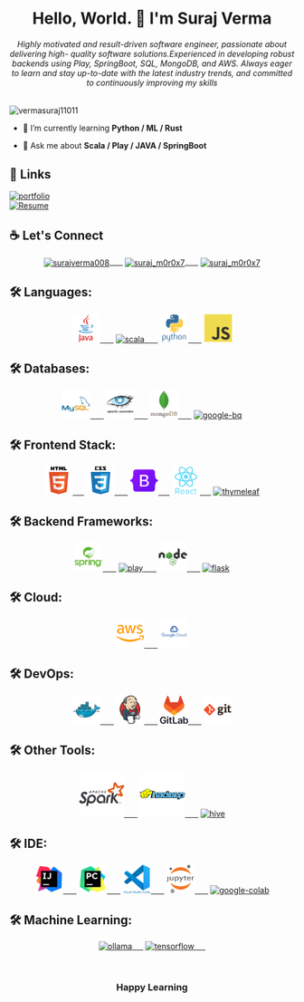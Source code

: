 <h1 align="center">Hello, World. 👋 I'm Suraj Verma</h1>

<h6 align="center">Highly motivated and result-driven software engineer, passionate about delivering high-
quality software solutions.Experienced in developing robust backends using Play,
SpringBoot, SQL, MongoDB, and AWS. Always eager to learn and stay up-to-date with the
latest industry trends, and committed to continuously improving my skills</h6>

<p align="left"> <img src="https://komarev.com/ghpvc/?username=vermasuraj11011&label=Profile%20views&color=0e75b6&style=flat" alt="vermasuraj11011" /> </p>

- 🌱 I’m currently learning  **Python / ML / Rust**

- 💬 Ask me about  **Scala / Play / JAVA / SpringBoot**

## 🔗 Links

[![portfolio](https://img.shields.io/badge/my_portfolio-000?style=for-the-badge&logo=ko-fi&logoColor=white)](https://surajverma008.netlify.app/)
</br>
[![Resume](https://img.shields.io/badge/my_resume-000?style=for-the-badge&logo=googledrive&logoColor=white)](https://drive.google.com/file/d/1Nu_7Hhc7kMlBhBm2KE0FHpIX-xPK4PYc/view?usp=drive_link)

<h2 align="left">☕ Let's Connect</h2>
<p align="center">
    <a href="https://www.linkedin.com/in/surajverma008/" target="blank"><img align="center" src="https://raw.githubusercontent.com/rahuldkjain/github-profile-readme-generator/master/src/images/icons/Social/linked-in-alt.svg" alt="surajverma008" height="50" width="50"/>&nbsp;&nbsp;&nbsp;&nbsp;&nbsp;&nbsp;</a>  
    <a href="https://www.instagram.com/suraj_m0r0x7/" target="blank"><img align="center" src="https://raw.githubusercontent.com/rahuldkjain/github-profile-readme-generator/master/src/images/icons/Social/instagram.svg" alt="suraj_m0r0x7" height="50" width="50" />&nbsp;&nbsp;&nbsp;&nbsp;&nbsp;&nbsp;</a>
    <a href="https://leetcode.com/vermasuraj/" target="blank"><img align="center" src="https://leetcode.com/_next/static/images/logo-ff2b712834cf26bf50a5de58ee27bcef.png" alt="suraj_m0r0x7" height="50" width="50" /></a>
</p>


<h2 align="left">🛠 Languages:</h2>

<p align="center">
    <a href="https://www.java.com/en/" target="_blank"> <img src="https://raw.githubusercontent.com/devicons/devicon/master/icons/java/java-original-wordmark.svg" alt="java" width="50" height="50"/> &nbsp;&nbsp;&nbsp;&nbsp;&nbsp;</a>
    <a href="https://www.scala-lang.org/" target="_blank"> <img src="https://www.scala-lang.org/resources/img/frontpage/scala-spiral.png" alt="scala" width="50" height="50"/> &nbsp;&nbsp;&nbsp;&nbsp;&nbsp;</a>
    <a href="https://www.python.org/" target="_blank"> <img src="https://raw.githubusercontent.com/devicons/devicon/master/icons/python/python-original-wordmark.svg" alt="python" width="50" height="50"/> &nbsp;&nbsp;&nbsp;&nbsp;&nbsp;</a>
    <a href="https://www.javascript.com/" target="_blank"> <img src="https://raw.githubusercontent.com/devicons/devicon/master/icons/javascript/javascript-original.svg" alt="javascript" width="50" height="50"/></a>
</p>

<h2 align="left">🛠 Databases:</h2>
<p align="center">
    <a href="https://www.mysql.com/" target="_blank"> <img src="https://raw.githubusercontent.com/devicons/devicon/master/icons/mysql/mysql-original-wordmark.svg" alt="mysql" width="50" height="50"/> &nbsp;&nbsp;&nbsp;&nbsp;&nbsp;</a>
    <a href="https://cassandra.apache.org/" target="_blank"> <img src="https://raw.githubusercontent.com/devicons/devicon/master/icons/cassandra/cassandra-original-wordmark.svg" alt="cassandra" width="50" height="50"/> &nbsp;&nbsp;&nbsp;&nbsp;&nbsp;</a>
    <a href="https://www.mongodb.com/" target="_blank"> <img src="https://raw.githubusercontent.com/devicons/devicon/master/icons/mongodb/mongodb-original-wordmark.svg" alt="mongoDB" width="50" height="50"/> &nbsp;&nbsp;&nbsp;&nbsp;&nbsp;</a>
    <a href="https://cloud.google.com/bigquery" target="_blank"> <img src="https://logowik.com/content/uploads/images/google-bigquery6102.jpg" alt="google-bq" width="80" height="50"/><a>
</p>

<h2 align="left">🛠 Frontend Stack:</h2>

<p align="center">
    <a href="https://developer.mozilla.org/en-US/docs/Web/HTML" target="_blank"> <img src="https://raw.githubusercontent.com/devicons/devicon/master/icons/html5/html5-original-wordmark.svg" alt="html5" width="50" height="50"/>&nbsp;&nbsp;&nbsp;&nbsp;&nbsp;</a>
    <a href="https://developer.mozilla.org/en-US/docs/Web/CSS" target="_blank"> <img src="https://raw.githubusercontent.com/devicons/devicon/master/icons/css3/css3-original-wordmark.svg" alt="css3" width="50" height="50"/> &nbsp;&nbsp;&nbsp;&nbsp;&nbsp;</a>
    <a href="https://getbootstrap.com/" target="_blank"> <img src="https://raw.githubusercontent.com/devicons/devicon/master/icons/bootstrap/bootstrap-original.svg" alt="bootstrap" width="50" height="50"/>&nbsp;&nbsp;&nbsp;&nbsp;&nbsp;</a>
    <a href="https://react.dev/" target="_blank"> <img src="https://raw.githubusercontent.com/devicons/devicon/master/icons/react/react-original-wordmark.svg" alt="react" width="50" height="50"/>&nbsp;&nbsp;&nbsp;&nbsp;&nbsp;</a>
    <a href="https://www.thymeleaf.org/" target="_blank"> <img src="https://www.thymeleaf.org/images/thymeleaf.png" alt="thymeleaf" width="50" height="50"/></a>
</p>

<h2 align="left">🛠 Backend Frameworks:</h2>
<p align="center">
    <a href="https://spring.io/" target="_blank"> <img src="https://raw.githubusercontent.com/devicons/devicon/master/icons/spring/spring-original-wordmark.svg" alt="spring" width="50" height="50"/> &nbsp;&nbsp;&nbsp;&nbsp;&nbsp;</a>
    <a href="https://www.playframework.com/" target="_blank"> <img src="https://www.playframework.com/assets/images/logos/9382fa0d736c5e7f01d0b7c2726a924d-play_full_color.svg" alt="play" width="50" height="50"/> &nbsp;&nbsp;&nbsp;&nbsp;&nbsp;</a>
    <a href="https://nodejs.org/" target="_blank"> <img src="https://raw.githubusercontent.com/devicons/devicon/master/icons/nodejs/nodejs-original-wordmark.svg" alt="nodejs" width="50" height="50"/> &nbsp;&nbsp;&nbsp;&nbsp;&nbsp;</a>
    <a href="https://flask.palletsprojects.com/"  target="_blank"> <img  src="https://flask.palletsprojects.com/en/3.0.x/_images/flask-horizontal.png" alt="flask" width="200" height="50"/></a>
</p>

<h2 align="left">🛠 Cloud:</h2>
<p align="center">
    <a href="https://aws.amazon.com/" target="_blank"> <img src="https://raw.githubusercontent.com/devicons/devicon/master/icons/amazonwebservices/amazonwebservices-plain-wordmark.svg" alt="aws" width="50" height="50"/> &nbsp;&nbsp;&nbsp;&nbsp;&nbsp;</a>
    <a href="https://cloud.google.com/" target="_blank"> <img src="https://raw.githubusercontent.com/devicons/devicon/master/icons/googlecloud/googlecloud-plain-wordmark.svg" alt="gcp" width="50" height="50"/> </a>
</p>

<h2 align="left">🛠 DevOps:</h2>
<p align="center">
    <a href="https://www.docker.com/" target="_blank"> <img src="https://raw.githubusercontent.com/devicons/devicon/master/icons/docker/docker-original.svg" alt="docker" width="50" height="50"/> &nbsp;&nbsp;&nbsp;&nbsp;&nbsp;</a>
    <a href="https://www.jenkins.io/" target="_blank"> <img src="https://raw.githubusercontent.com/devicons/devicon/master/icons/jenkins/jenkins-original.svg" alt="jenkins" width="50" height="50"/> &nbsp;&nbsp;&nbsp;&nbsp;&nbsp;</a>
    <a href="https://about.gitlab.com/" target="_blank"> <img src="https://raw.githubusercontent.com/devicons/devicon/master/icons/gitlab/gitlab-original-wordmark.svg" alt="gitlab" width="50" height="50"/> &nbsp;&nbsp;&nbsp;&nbsp;&nbsp;</a>
    <a href="https://git-scm.com/" target="_blank"> <img src="https://raw.githubusercontent.com/devicons/devicon/master/icons/git/git-original-wordmark.svg" alt="git" width="50" height="50"/> </a>
</p>

<h2 align="left">🛠 Other Tools:</h2>
<p align="center">
    <a href="https://spark.apache.org/" target="_blank"> <img src="https://raw.githubusercontent.com/devicons/devicon/master/icons/apachespark/apachespark-original-wordmark.svg" alt="spark" width="80" height="80"/> &nbsp;&nbsp;&nbsp;&nbsp;&nbsp;</a>
    <a href="https://hadoop.apache.org/" target="_blank"> <img src="https://raw.githubusercontent.com/devicons/devicon/master/icons/hadoop/hadoop-original-wordmark.svg" alt="hadoop" width="80" height="80"/> &nbsp;&nbsp;&nbsp;&nbsp;&nbsp;</a>
    <a href="https://hive.apache.org/" target="_blank"> <img src="https://hive.apache.org/images/hive.svg" alt="hive" width="80" height="60"/></a>
</p>

<h2 align="left">🛠 IDE:</h2>
<p align="center">
    <a href="https://www.jetbrains.com/idea/?var=1" target="_blank"> <img src="https://raw.githubusercontent.com/devicons/devicon/master/icons/intellij/intellij-original.svg" alt="intellij idera" width="50" height="50"/> &nbsp;&nbsp;&nbsp;&nbsp;&nbsp;</a>
    <a href="https://www.jetbrains.com/pycharm/?var=1" target="_blank"> <img src="https://raw.githubusercontent.com/devicons/devicon/master/icons/pycharm/pycharm-original.svg" alt="pycharm" width="50" height="50"/> &nbsp;&nbsp;&nbsp;&nbsp;&nbsp;</a>
    <a href="https://code.visualstudio.com/" target="_blank"> <img src="https://raw.githubusercontent.com/devicons/devicon/master/icons/vscode/vscode-original-wordmark.svg" alt="vscode" width="50" height="50"/> &nbsp;&nbsp;&nbsp;&nbsp;&nbsp;</a>
    <a href="https://jupyter.org/" target="_blank"> <img src="https://raw.githubusercontent.com/devicons/devicon/master/icons/jupyter/jupyter-original-wordmark.svg" alt="Jupyter Notebook" width="50" height="50"/> &nbsp;&nbsp;&nbsp;&nbsp;&nbsp;</a>
    <a href="https://colab.google/" target="_blank"> <img src="https://colab.google/static/images/icons/colab.png" alt="google-colab" width="150" height="50"/></a>
</p>

<h2 align="left">🛠 Machine Learning:</h2>
<p align="center">
    <a href="https://ollama.com/" target="_blank" ><img src="https://ollama.com/public/ollama.png" alt="ollama" width="50" height="50"/>&nbsp;&nbsp;&nbsp;&nbsp;&nbsp;</a>
    <a href="https://www.tensorflow.org" target="_blank" ><img src="https://www.gstatic.com/devrel-devsite/prod/v66c4dc9b65fea2172a0927d7be81b5b5d946ea60fc02578dd7c264b2c2852152/tensorflow/images/lockup.svg" alt="tensorflow" width="150" height="50"/>&nbsp;&nbsp;&nbsp;&nbsp;&nbsp;</a>
</p>

<br>
<h3 align="center">Happy Learning</h3>
